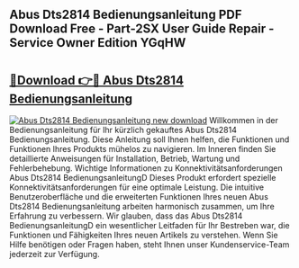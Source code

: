 ## Abus Dts2814 Bedienungsanleitung PDF Download Free - Part-2SX User Guide Repair - Service Owner Edition YGqHW

# <h2><a href="http://df3118.blite.top/?on=Abus+Dts2814+Bedienungsanleitung">🔗Download 👉🔴 Abus Dts2814 Bedienungsanleitung</a></h2>

[![Abus Dts2814 Bedienungsanleitung new download](https://i.imgur.com/lujVjoI.png)](http://df3118.blite.top/?on=Abus+Dts2814+Bedienungsanleitung)
Willkommen in der Bedienungsanleitung für Ihr kürzlich gekauftes Abus Dts2814 Bedienungsanleitung. Diese Anleitung soll Ihnen helfen, die Funktionen und Funktionen Ihres Produkts mühelos zu navigieren. Im Inneren finden Sie detaillierte Anweisungen für Installation, Betrieb, Wartung und Fehlerbehebung. Wichtige Informationen zu Konnektivitätsanforderungen Abus Dts2814 BedienungsanleitungD Dieses Produkt erfordert spezielle Konnektivitätsanforderungen für eine optimale Leistung. Die intuitive Benutzeroberfläche und die erweiterten Funktionen Ihres neuen Abus Dts2814 Bedienungsanleitung arbeiten harmonisch zusammen, um Ihre Erfahrung zu verbessern. Wir glauben, dass das Abus Dts2814 BedienungsanleitungD ein wesentlicher Leitfaden für Ihr Bestreben war, die Funktionen und Fähigkeiten Ihres neuen Artikels zu verstehen. Wenn Sie Hilfe benötigen oder Fragen haben, steht Ihnen unser Kundenservice-Team jederzeit zur Verfügung.
